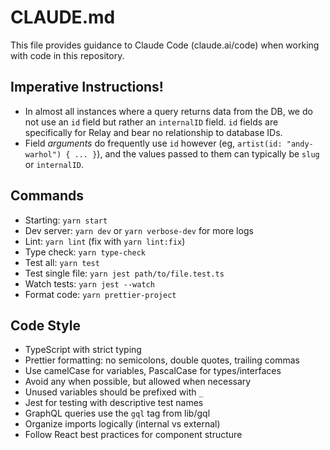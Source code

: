 # CLAUDE.md

This file provides guidance to Claude Code (claude.ai/code) when working with code in this repository.

## Imperative Instructions!

- In almost all instances where a query returns data from the DB, we do not use an `id` field but rather an `internalID` field. `id` fields are specifically for Relay and bear no relationship to database IDs.
- Field _arguments_ do frequently use `id` however (eg, `artist(id: "andy-warhol") { ... }`), and the values passed to them can typically be `slug` or `internalID`.

## Commands

- Starting: `yarn start`
- Dev server: `yarn dev` or `yarn verbose-dev` for more logs
- Lint: `yarn lint` (fix with `yarn lint:fix`)
- Type check: `yarn type-check`
- Test all: `yarn test`
- Test single file: `yarn jest path/to/file.test.ts`
- Watch tests: `yarn jest --watch`
- Format code: `yarn prettier-project`

## Code Style

- TypeScript with strict typing
- Prettier formatting: no semicolons, double quotes, trailing commas
- Use camelCase for variables, PascalCase for types/interfaces
- Avoid any when possible, but allowed when necessary
- Unused variables should be prefixed with `_`
- Jest for testing with descriptive test names
- GraphQL queries use the `gql` tag from lib/gql
- Organize imports logically (internal vs external)
- Follow React best practices for component structure
